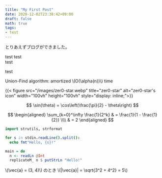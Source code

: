```yaml
---
title: "My First Post"
date: 2020-12-02T23:38:42+09:00
draft: false
math: true
tags:
- test
---
```


とりあえずブログができました。

test test  
test

test

Union-Find algorithm: amortized \\(O(\alpha(n))\\) time

{{< figure src="/images/zer0-star.webp" title="zer0-star" alt="zer0-star's icon" width="100vh" height="100vh" style="display: inline;">}}

$$
\sin(\theta) = \cos\left(\frac{\pi}{2} - \theta\right)
$$

$$
\begin{aligned}
\sum_{k=0}^\infty \frac{1}{2^k} & = \frac{1}{1 - \frac{1}{2}} \\\\
                                & = 2
\end{aligned}
$$

```nim
import strutils, strformat

for s in stdin.readLine().split():
  echo fmt"Hello, {s}!"
```

```haskell
main = do
  n <- readLn @Int
  replicateM_ n $ putStrLn "Hello!"
```

\\(\vec{a} = (3, 4)\\) のとき \\(|\vec{a}| = \sqrt{3^2 + 4^2} = 5\\)
